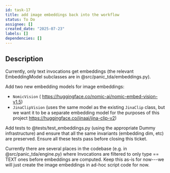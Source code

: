 ```yaml
---
id: task-17
title: add image embeddings back into the workflow
status: To Do
assignee: []
created_date: "2025-07-23"
labels: []
dependencies: []
---
```


## Description

Currently, only text invocations get embeddings (the relevant EmbeddingModel
subclasses are in @src/panic_tda/embeddings.py).

Add two new embedding models for image embeddings:

- `NomicVision` ( https://huggingface.co/nomic-ai/nomic-embed-vision-v1.5)
- `JinaClipVision` (uses the same model as the existing `JinaClip` class, but we
  want it to be a separate embedding model for the purposes of this project
  https://huggingface.co/jinaai/jina-clip-v2)

Add tests to @tests/test_embeddings.py (using the appropriate Dummy
infrastructure) and ensure that all the same invariants (embedding dim, etc) are
preserved. Ensure all these tests pass before closing this ticket.

Currently there are several places in the codebase (e.g. in
@src/panic_tda/engine.py) where Invocations are filtered to only type == TEXT
ones before embeddings are computed. Keep this as-is for now---we will just
create the image embeddings in ad-hoc script code for now.
